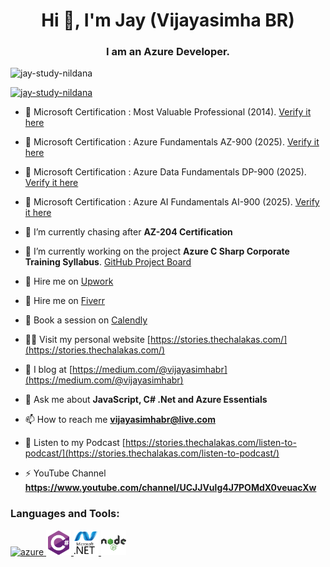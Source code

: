 <h1 align="center">Hi 👋, I'm Jay (Vijayasimha BR)</h1>
<h3 align="center">I am an Azure Developer.</h3>

<p align="left"> <img src="https://komarev.com/ghpvc/?username=jay-study-nildana&label=Profile%20views&color=0e75b6&style=flat" alt="jay-study-nildana" /> </p>

<p align="left"> <a href="https://github.com/ryo-ma/github-profile-trophy"><img src="https://github-profile-trophy.vercel.app/?username=jay-study-nildana" alt="jay-study-nildana" /></a> </p>

- 🌱 Microsoft Certification : Most Valuable Professional (2014). [Verify it here](https://www.credly.com/badges/cec537a7-2e68-4f37-9f4d-c028e6828085)
- 🌱 Microsoft Certification : Azure Fundamentals AZ-900 (2025). [Verify it here](https://learn.microsoft.com/api/credentials/share/en-us/codingtutorjay/C18A87F5CA2658F4?sharingId=B55551970B714E73)
- 🌱 Microsoft Certification : Azure Data Fundamentals DP-900 (2025). [Verify it here](https://learn.microsoft.com/api/credentials/share/en-us/codingtutorjay/EAC73CAAD464B2B4?sharingId=B55551970B714E73)
- 🌱 Microsoft Certification : Azure AI Fundamentals AI-900 (2025). [Verify it here](https://learn.microsoft.com/api/credentials/share/en-us/codingtutorjay/7B4C0BB497B40F61?sharingId=B55551970B714E73)
- 🌱 I’m currently chasing after **AZ-204 Certification** 

- 🌱 I’m currently working on the project **Azure C Sharp Corporate Training Syllabus**. [GitHub Project Board](https://github.com/users/Jay-study-nildana/projects/7)

- 🔭 Hire me on [Upwork](https://www.upwork.com/fl/vijayasimhabr)

- 👯 Hire me on [Fiverr](https://www.fiverr.com/jay_codeguy)

- 🤝 Book a session on [Calendly](https://calendly.com/jaycodingtutor/30min)

- 👨‍💻 Visit my personal website [https://stories.thechalakas.com/](https://stories.thechalakas.com/)

- 📝 I blog at [https://medium.com/@vijayasimhabr](https://medium.com/@vijayasimhabr)

- 💬 Ask me about **JavaScript, C# .Net and Azure Essentials**

- 📫 How to reach me **vijayasimhabr@live.com**

- 📄 Listen to my Podcast [https://stories.thechalakas.com/listen-to-podcast/](https://stories.thechalakas.com/listen-to-podcast/)

- ⚡ YouTube Channel **https://www.youtube.com/channel/UCJJVulg4J7POMdX0veuacXw**

<h3 align="left">Languages and Tools:</h3>
<p align="left">  
  <a href="https://azure.microsoft.com/en-in/" target="_blank" rel="noreferrer"> <img src="https://www.vectorlogo.zone/logos/microsoft_azure/microsoft_azure-icon.svg" alt="azure" width="40" height="40"/> </a>
  <a href="https://www.w3schools.com/cs/" target="_blank" rel="noreferrer"> <img src="https://raw.githubusercontent.com/devicons/devicon/master/icons/csharp/csharp-original.svg" alt="csharp" width="40" height="40"/> </a>  
  <a href="https://dotnet.microsoft.com/" target="_blank" rel="noreferrer"> <img src="https://raw.githubusercontent.com/devicons/devicon/master/icons/dot-net/dot-net-original-wordmark.svg" alt="dotnet" width="40" height="40"/> </a> 
  <a href="https://nodejs.org" target="_blank" rel="noreferrer"> <img src="https://raw.githubusercontent.com/devicons/devicon/master/icons/nodejs/nodejs-original-wordmark.svg" alt="nodejs" width="40" height="40"/> </a>  
</p>

